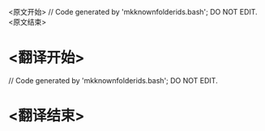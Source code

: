 
<原文开始>
// Code generated by 'mkknownfolderids.bash'; DO NOT EDIT.
<原文结束>

# <翻译开始>
// Code generated by 'mkknownfolderids.bash'; DO NOT EDIT.
# <翻译结束>

